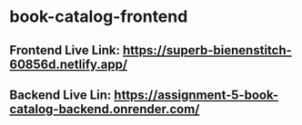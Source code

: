 # book-catalog-frontend


## Frontend Live Link: https://superb-bienenstitch-60856d.netlify.app/
## Backend Live Lin: https://assignment-5-book-catalog-backend.onrender.com/